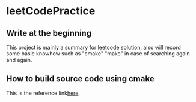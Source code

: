 # leetCodePractice
## Write at the beginning
This project is mainly a summary for leetcode solution, also will record some basic knowhow such as "cmake" "make" in case of searching again and again.
## How to build source code using cmake
This is the reference link[here](https://www.johnlamp.net/cmake-tutorial-1-getting-started.html).
 